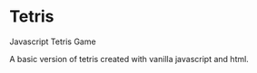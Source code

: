 # Tetris

Javascript Tetris Game

A basic version of tetris created with vanilla javascript and html. 
